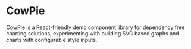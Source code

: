 # CowPie
CowPie is a React-friendly demo component library for dependency free charting solutions, experimenting with building SVG based graphs and charts with configurable style inputs.
